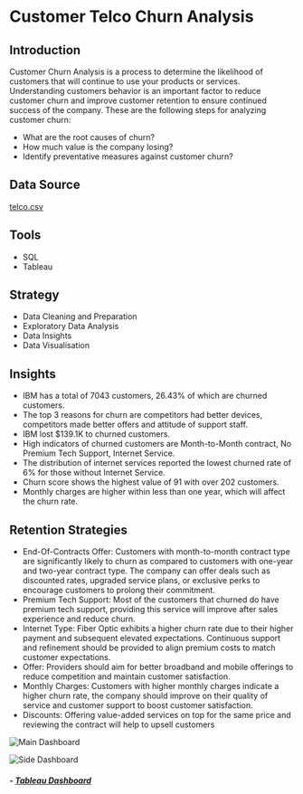 # Customer Telco Churn Analysis

## Introduction

Customer Churn Analysis is a process to determine the likelihood of customers that will continue to use your products or services. Understanding customers behavior is an important factor to reduce customer churn and improve customer retention to ensure continued success of the company. These are the following steps for analyzing customer churn:

- What are the root causes of churn?
- How much value is the company losing?
- Identify preventative measures against customer churn?

## Data Source
[telco.csv](https://github.com/user-attachments/files/16201296/telco.csv)



## Tools
- SQL
- Tableau


## Strategy
- Data Cleaning and Preparation
- Exploratory Data Analysis
- Data Insights
- Data Visualisation


## Insights
- IBM has a total of 7043 customers, 26.43% of which are churned customers.
- The top 3 reasons for churn are competitors had better devices, competitors made better offers and attitude of support staff.
- IBM lost $139.1K to churned customers.
- High indicators of churned customers are Month-to-Month contract, No Premium Tech Support, Internet Service.
- The distribution of internet services reported the lowest churned rate of 6% for those without Internet Service.
- Churn score shows the highest value of 91 with over 202 customers.
- Monthly charges are higher within less than one year, which will affect the churn rate.


## Retention Strategies
- End-Of-Contracts Offer: Customers with month-to-month contract type are significantly likely to churn as compared to customers with one-year and two-year contract type. The company can offer deals such as discounted rates, upgraded service plans, or exclusive perks to encourage customers to prolong their commitment.
- Premium Tech Support: Most of the customers that churned do have premium tech support, providing this service will improve after sales experience and reduce churn.
- Internet Type: Fiber Optic exhibits a higher churn rate due to their higher payment and subsequent elevated expectations. Continuous support and refinement should be provided to align premium costs to match customer expectations.
- Offer: Providers should aim for better broadband and mobile offerings to reduce competition and maintain customer satisfaction.
- Monthly Charges: Customers with higher monthly charges indicate a higher churn rate, the company should improve on their quality of service and customer support to boost customer satisfaction.
- Discounts: Offering value-added services on top for the same price and reviewing the contract will help to upsell customers


![Main Dashboard](https://github.com/MarcSM98/Telco_Customer_Churn/assets/174916195/f5ef0544-d259-481b-b255-c7e82c8bfe5b)

![Side Dashboard](https://github.com/MarcSM98/Telco_Customer_Churn/assets/174916195/c05cfd33-1618-497c-bc38-0d038a42b418)

##### - [Tableau Dashboard]([https://public.tableau.com/app/profile/kelechi.uzoukwu/viz/TelcoChurn_16708698866470/othermaindash4](https://public.tableau.com/app/profile/marcus.sim2726/vizzes))
